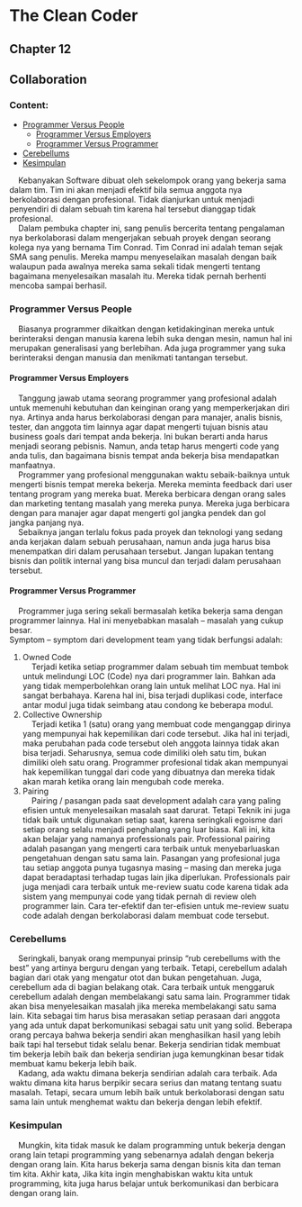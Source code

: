 # The Clean Coder
## Chapter 12
## Collaboration	

### Content:
* [Programmer Versus People](#programmer-versus-people)
   * [Programmer Versus Employers](#programmer-versus-employers)
   * [Programmer Versus Programmer](#programmer-versus-programmer)
* [Cerebellums](#cerebellums)
* [Kesimpulan](#kesimpulan)

&nbsp;&nbsp;&nbsp;&nbsp;Kebanyakan Software dibuat oleh sekelompok orang yang bekerja sama dalam tim. Tim ini akan menjadi efektif bila semua anggota nya berkolaborasi dengan profesional. Tidak dianjurkan untuk menjadi penyendiri di dalam sebuah tim karena hal tersebut dianggap tidak profesional.</br>
&nbsp;&nbsp;&nbsp;&nbsp;Dalam pembuka chapter ini, sang penulis bercerita tentang pengalaman nya berkolaborasi dalam mengerjakan sebuah proyek dengan seorang kolega nya yang bernama Tim Conrad. Tim Conrad ini adalah teman sejak SMA sang penulis. Mereka mampu menyeselaikan masalah dengan baik walaupun pada awalnya mereka sama sekali tidak mengerti tentang bagaimana menyelesaikan masalah itu. Mereka tidak pernah berhenti mencoba sampai berhasil.</br>

### Programmer Versus People
&nbsp;&nbsp;&nbsp;&nbsp;Biasanya programmer dikaitkan dengan ketidakinginan mereka untuk berinteraksi dengan manusia karena lebih suka dengan mesin, namun hal ini merupakan generalisasi yang berlebihan. Ada juga programmer yang suka berinteraksi dengan manusia dan menikmati tantangan tersebut.</br>
#### Programmer Versus Employers</br>
&nbsp;&nbsp;&nbsp;&nbsp;Tanggung jawab utama seorang programmer yang profesional adalah untuk memenuhi kebutuhan dan keinginan orang yang memperkerjakan diri nya. Artinya anda harus berkolaborasi dengan para manajer, analis bisnis, tester, dan anggota tim lainnya agar dapat mengerti tujuan bisnis atau business goals dari tempat anda bekerja. Ini bukan berarti anda harus menjadi seorang pebisnis. Namun, anda tetap harus mengerti code yang anda tulis, dan bagaimana bisnis tempat anda bekerja bisa mendapatkan manfaatnya.</br>
&nbsp;&nbsp;&nbsp;&nbsp;Programmer yang profesional menggunakan waktu sebaik-baiknya untuk mengerti bisnis tempat mereka bekerja. Mereka meminta feedback dari user tentang program yang mereka buat. Mereka berbicara dengan orang sales dan marketing tentang masalah yang mereka punya. Mereka juga berbicara dengan para manajer agar dapat mengerti gol jangka pendek dan gol jangka panjang nya.</br>
&nbsp;&nbsp;&nbsp;&nbsp;Sebaiknya jangan terlalu fokus pada proyek dan teknologi yang sedang anda kerjakan dalam sebuah perusahaan, namun anda juga harus bisa menempatkan diri dalam perusahaan tersebut. Jangan lupakan tentang bisnis dan politik internal yang bisa muncul dan terjadi dalam perusahaan tersebut. </br>
#### Programmer Versus Programmer<br>
&nbsp;&nbsp;&nbsp;&nbsp;Programmer juga sering sekali bermasalah ketika bekerja sama dengan programmer lainnya. Hal ini menyebabkan masalah – masalah yang cukup besar.</br>
Symptom – symptom dari development team yang tidak berfungsi adalah:</br>
1. Owned Code</br>
&nbsp;&nbsp;&nbsp;&nbsp;Terjadi ketika setiap programmer dalam sebuah tim membuat tembok untuk melindungi LOC (Code) nya dari programmer lain. Bahkan ada yang tidak memperbolehkan orang lain untuk melihat LOC nya. Hal ini sangat berbahaya. Karena hal ini, bisa terjadi duplikasi code, interface antar modul juga tidak seimbang atau condong ke beberapa modul.</br>
2. Collective Ownership</br>
&nbsp;&nbsp;&nbsp;&nbsp;Terjadi ketika 1 (satu) orang yang membuat code menganggap dirinya yang mempunyai hak kepemilikan dari code tersebut. Jika hal ini terjadi, maka perubahan pada code tersebut oleh anggota lainnya tidak akan bisa terjadi. Seharusnya, semua code dimiliki oleh satu tim, bukan dimiliki oleh satu orang. Programmer profesional tidak akan mempunyai hak kepemilikan tunggal dari code yang dibuatnya dan mereka tidak akan marah ketika orang lain mengubah code mereka.</br>
3. Pairing</br>
&nbsp;&nbsp;&nbsp;&nbsp;Pairing / pasangan pada saat development adalah cara yang paling efisien untuk menyelesaikan masalah saat darurat. Tetapi Teknik ini juga tidak baik untuk digunakan setiap saat, karena seringkali egoisme dari setiap orang selalu menjadi penghalang yang luar biasa. Kali ini, kita akan belajar yang namanya professionals pair. Professional pairing adalah pasangan yang mengerti cara terbaik untuk menyebarluaskan pengetahuan dengan satu sama lain. Pasangan yang profesional juga tau setiap anggota punya tugasnya masing – masing dan mereka juga dapat beradaptasi terhadap tugas lain jika diperlukan. Professionals pair juga menjadi cara terbaik untuk me-review suatu code karena tidak ada sistem yang mempunyai code yang tidak pernah di review oleh programmer lain. Cara ter-efektif dan ter-efisien untuk me-review suatu code adalah dengan berkolaborasi dalam membuat code tersebut.</br>

### Cerebellums</br>
&nbsp;&nbsp;&nbsp;&nbsp;Seringkali, banyak orang mempunyai prinsip “rub cerebellums with the best” yang artinya berguru dengan yang terbaik. Tetapi, cerebellum adalah bagian dari otak yang mengatur otot dan bukan pengetahuan. Juga, cerebellum ada di bagian belakang otak. Cara terbaik untuk menggaruk cerebellum adalah dengan membelakangi satu sama lain. Programmer tidak akan bisa menyelesaikan masalah jika mereka membelakangi satu sama lain. Kita sebagai tim harus bisa merasakan setiap perasaan dari anggota yang ada untuk dapat berkomunikasi sebagai satu unit yang solid. Beberapa orang percaya bahwa bekerja sendiri akan menghasilkan hasil yang lebih baik tapi hal tersebut tidak selalu benar. Bekerja sendirian tidak membuat tim bekerja lebih baik dan bekerja sendirian juga kemungkinan besar tidak membuat kamu bekerja lebih baik.</br>
&nbsp;&nbsp;&nbsp;&nbsp;Kadang, ada waktu dimana bekerja sendirian adalah cara terbaik. Ada waktu dimana kita harus berpikir secara serius dan matang tentang suatu masalah. Tetapi, secara umum lebih baik untuk berkolaborasi dengan satu sama lain untuk menghemat waktu dan bekerja dengan lebih efektif.</br>

### Kesimpulan</br>
&nbsp;&nbsp;&nbsp;&nbsp;Mungkin, kita tidak masuk ke dalam programming untuk bekerja dengan orang lain tetapi programming yang sebenarnya adalah dengan bekerja dengan orang lain. Kita harus bekerja sama dengan bisnis kita dan teman tim kita. Akhir kata, Jika kita ingin menghabiskan waktu kita untuk programming, kita juga harus belajar untuk berkomunikasi dan berbicara dengan orang lain.</br>
